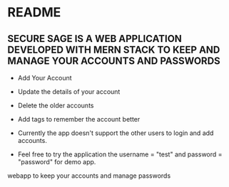 
# README
## SECURE SAGE IS A WEB APPLICATION DEVELOPED WITH MERN STACK TO KEEP AND MANAGE YOUR ACCOUNTS AND PASSWORDS

- Add Your Account
- Update the details of your account
- Delete the older accounts
- Add tags to remember the account better

- Currently the app doesn't support the other users to login and add accounts.
- Feel free to try the application the username = "test" and password = "password" for demo app.

webapp to keep your accounts and manage passwords

